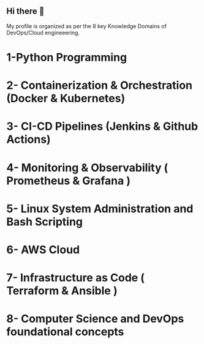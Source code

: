 ## Hi there 👋
My profile is organized as per the 8 key Knowledge Domains of DevOps/Cloud engineeering.
  # 1-Python Programming
  # 2- Containerization & Orchestration (Docker & Kubernetes)
  # 3- CI-CD Pipelines (Jenkins & Github Actions)
  # 4- Monitoring & Observability ( Prometheus & Grafana )
  # 5- Linux System Administration and Bash Scripting
  # 6- AWS Cloud 
  # 7- Infrastructure as Code ( Terraform & Ansible )
  # 8- Computer Science and DevOps foundational concepts






<!--
**ak11-672/ak11-672** is a ✨ _special_ ✨ repository because its `README.md` (this file) appears on your GitHub profile.

Here are some ideas to get you started:

- 🔭 I’m currently working on ...
- 🌱 I’m currently learning ...
- 👯 I’m looking to collaborate on ...
- 🤔 I’m looking for help with ...
- 💬 Ask me about ...
- 📫 How to reach me: ...
- 😄 Pronouns: ...
- ⚡ Fun fact: ...
-->
